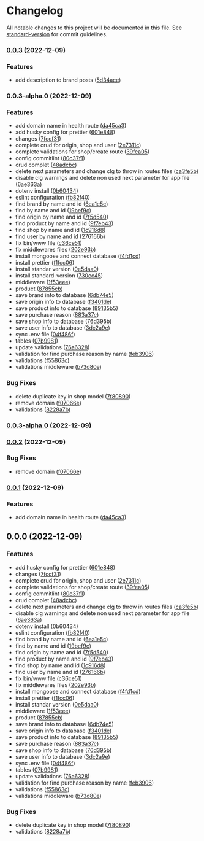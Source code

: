 # Changelog

All notable changes to this project will be documented in this file. See [standard-version](https://github.com/conventional-changelog/standard-version) for commit guidelines.

### [0.0.3](https://github.com/Alelsito/g16-node-and-mongo/compare/v0.0.3-alpha.0...v0.0.3) (2022-12-09)


### Features

* add description to brand posts ([5d34ace](https://github.com/Alelsito/g16-node-and-mongo/commit/5d34acecc2aaa00fc0496477fe833a41cd8f64ed))

### 0.0.3-alpha.0 (2022-12-09)


### Features

* add domain name in health route ([da45ca3](https://github.com/Alelsito/g16-node-and-mongo/commit/da45ca337a4f560b67fc50898b3fdb835e8d4a74))
* add husky config for prettier ([601e848](https://github.com/Alelsito/g16-node-and-mongo/commit/601e8487751cab97c054e6cb797c1ccd029f798d))
* changes ([7fccf31](https://github.com/Alelsito/g16-node-and-mongo/commit/7fccf319f5c9cd88a54b0cafadb3b10cd2736f7f))
* complete crud for origin, shop and user ([2e7311c](https://github.com/Alelsito/g16-node-and-mongo/commit/2e7311cc5b32c126f81f38525dcbe7f0a0cbaade))
* complete validations for shop/create route ([39fea05](https://github.com/Alelsito/g16-node-and-mongo/commit/39fea05831ef20d9a862b65ec728d0661e6d38ad))
* config commitlint ([80c37f1](https://github.com/Alelsito/g16-node-and-mongo/commit/80c37f110506095e7616ad00a611fc1d845b9b39))
* crud complet ([48adcbc](https://github.com/Alelsito/g16-node-and-mongo/commit/48adcbcade2c0c31ee10c69880a40d231f4ca2be))
* delete next parameters and change clg to throw in routes files ([ca3fe5b](https://github.com/Alelsito/g16-node-and-mongo/commit/ca3fe5b5c02e3fd1e93b10d3e3273586a0ee9e11))
* disable clg warnings and delete non used next parameter for app file ([6ae363a](https://github.com/Alelsito/g16-node-and-mongo/commit/6ae363a01cb62e5c01800f0269a8752cea3eb611))
* dotenv install ([0b60434](https://github.com/Alelsito/g16-node-and-mongo/commit/0b604345990a0f306a956d431c1d421bbaaf65f5))
* eslint configuration ([fb82f40](https://github.com/Alelsito/g16-node-and-mongo/commit/fb82f40f0bca3741df86bff7c05bbca8963b7650))
* find brand by name and id ([6ea1e5c](https://github.com/Alelsito/g16-node-and-mongo/commit/6ea1e5cb41b2f1dc286f5bcb2b27430602a6f7f4))
* find by name and id ([19bef9c](https://github.com/Alelsito/g16-node-and-mongo/commit/19bef9cd1e1cf3e648d834d470dd14345b6faea5))
* find origin by name and id ([7f5d540](https://github.com/Alelsito/g16-node-and-mongo/commit/7f5d540a2900a5de148113ba7285e9ab179d52b1))
* find product by name and id ([9f7eb43](https://github.com/Alelsito/g16-node-and-mongo/commit/9f7eb43b635061cfd94631b292cd59f3eefcd408))
* find shop by name and id ([1c916d8](https://github.com/Alelsito/g16-node-and-mongo/commit/1c916d80f7e5c36e95de8dcd59fe1009e7deae22))
* find user by name and id ([276166b](https://github.com/Alelsito/g16-node-and-mongo/commit/276166b877181a002d0b53f24f5a870add07ad92))
* fix bin/www file ([c36ce51](https://github.com/Alelsito/g16-node-and-mongo/commit/c36ce517e185f6d3439f5e034d1d29ed96e02333))
* fix middlewares files ([202e93b](https://github.com/Alelsito/g16-node-and-mongo/commit/202e93b2b999d761d41352d26b14ce55b0867a73))
* install mongoose and connect database ([f4fd1cd](https://github.com/Alelsito/g16-node-and-mongo/commit/f4fd1cd9c4d7c1b6b8f661e6621a7e4e349c9f2f))
* install prettier ([f1fcc06](https://github.com/Alelsito/g16-node-and-mongo/commit/f1fcc06472d1cf443a5163b2bd3963293530f41b))
* install standar version ([0e5daa0](https://github.com/Alelsito/g16-node-and-mongo/commit/0e5daa0c88157c266f14e8d021bc883055aa11e3))
* install standard-version ([730cc45](https://github.com/Alelsito/g16-node-and-mongo/commit/730cc452bd6fd919e35ea7442b186edbc9b7c6d5))
* middleware ([1f53eee](https://github.com/Alelsito/g16-node-and-mongo/commit/1f53eeeafd77e81f437d1918f17402c446726df6))
* product ([87855cb](https://github.com/Alelsito/g16-node-and-mongo/commit/87855cb1c6de4ce327a85443373c067e08c6611e))
* save brand info to database ([6db74e5](https://github.com/Alelsito/g16-node-and-mongo/commit/6db74e569d33eac143f4c8f0a2e2ba4286527e26))
* save origin info to database ([f3401de](https://github.com/Alelsito/g16-node-and-mongo/commit/f3401de6c79a7d7728f009fb405409647fb68c1d))
* save product info to database ([89135b5](https://github.com/Alelsito/g16-node-and-mongo/commit/89135b5ebd9ac6fec5d4be43804bf69b8c6fdcb7))
* save purchase reason ([883a37c](https://github.com/Alelsito/g16-node-and-mongo/commit/883a37cb12ce9b3a1d1898f8754f041b06216bc8))
* save shop info to database ([76d395b](https://github.com/Alelsito/g16-node-and-mongo/commit/76d395b3156e682b55fef2eb4d7cab4cea273d8c))
* save user info to database ([3dc2a9e](https://github.com/Alelsito/g16-node-and-mongo/commit/3dc2a9ed3f3dfe4ff087b729e3b8249854bc2f33))
* sync .env file ([04f486f](https://github.com/Alelsito/g16-node-and-mongo/commit/04f486f5e710c6d2f29e1675417753cc0a4d2e78))
* tables ([07b9981](https://github.com/Alelsito/g16-node-and-mongo/commit/07b99816fb0e61ecc75ee1f7ca0faa993b2ddd43))
* update validations ([76a6328](https://github.com/Alelsito/g16-node-and-mongo/commit/76a6328cf8519503d50ca3b3a261410f8dda7969))
* validation for find purchase reason by name ([feb3906](https://github.com/Alelsito/g16-node-and-mongo/commit/feb3906e5f8f75893ab71a9e0f54f471112f97eb))
* validations ([f55863c](https://github.com/Alelsito/g16-node-and-mongo/commit/f55863caa0b4b61e6b6fa41eb5f952e6697dde0b))
* validations middleware ([b73d80e](https://github.com/Alelsito/g16-node-and-mongo/commit/b73d80ede0359764af9cdf41a84d7b116ddf03cc))


### Bug Fixes

* delete duplicate key in shop model ([7f80890](https://github.com/Alelsito/g16-node-and-mongo/commit/7f80890da4149f34841e8ddd12167cc98ecbe9c0))
* remove domain ([f07066e](https://github.com/Alelsito/g16-node-and-mongo/commit/f07066eb1c0f0cebf7602ac9a9a7177419915637))
* validations ([8228a7b](https://github.com/Alelsito/g16-node-and-mongo/commit/8228a7b5fd1ac09b60beccea1d152bee5a0eb683))

### [0.0.3-alpha.0](https://github.com/oicrruf/g16-node-and-mongo/compare/v0.0.2...v0.0.3-alpha.0) (2022-12-09)

### [0.0.2](https://github.com/oicrruf/g16-node-and-mongo/compare/v0.0.1...v0.0.2) (2022-12-09)


### Bug Fixes

* remove domain ([f07066e](https://github.com/oicrruf/g16-node-and-mongo/commit/f07066eb1c0f0cebf7602ac9a9a7177419915637))

### [0.0.1](https://github.com/oicrruf/g16-node-and-mongo/compare/v0.0.0...v0.0.1) (2022-12-09)


### Features

* add domain name in health route ([da45ca3](https://github.com/oicrruf/g16-node-and-mongo/commit/da45ca337a4f560b67fc50898b3fdb835e8d4a74))

## 0.0.0 (2022-12-09)


### Features

* add husky config for prettier ([601e848](https://github.com/oicrruf/g16-node-and-mongo/commit/601e8487751cab97c054e6cb797c1ccd029f798d))
* changes ([7fccf31](https://github.com/oicrruf/g16-node-and-mongo/commit/7fccf319f5c9cd88a54b0cafadb3b10cd2736f7f))
* complete crud for origin, shop and user ([2e7311c](https://github.com/oicrruf/g16-node-and-mongo/commit/2e7311cc5b32c126f81f38525dcbe7f0a0cbaade))
* complete validations for shop/create route ([39fea05](https://github.com/oicrruf/g16-node-and-mongo/commit/39fea05831ef20d9a862b65ec728d0661e6d38ad))
* config commitlint ([80c37f1](https://github.com/oicrruf/g16-node-and-mongo/commit/80c37f110506095e7616ad00a611fc1d845b9b39))
* crud complet ([48adcbc](https://github.com/oicrruf/g16-node-and-mongo/commit/48adcbcade2c0c31ee10c69880a40d231f4ca2be))
* delete next parameters and change clg to throw in routes files ([ca3fe5b](https://github.com/oicrruf/g16-node-and-mongo/commit/ca3fe5b5c02e3fd1e93b10d3e3273586a0ee9e11))
* disable clg warnings and delete non used next parameter for app file ([6ae363a](https://github.com/oicrruf/g16-node-and-mongo/commit/6ae363a01cb62e5c01800f0269a8752cea3eb611))
* dotenv install ([0b60434](https://github.com/oicrruf/g16-node-and-mongo/commit/0b604345990a0f306a956d431c1d421bbaaf65f5))
* eslint configuration ([fb82f40](https://github.com/oicrruf/g16-node-and-mongo/commit/fb82f40f0bca3741df86bff7c05bbca8963b7650))
* find brand by name and id ([6ea1e5c](https://github.com/oicrruf/g16-node-and-mongo/commit/6ea1e5cb41b2f1dc286f5bcb2b27430602a6f7f4))
* find by name and id ([19bef9c](https://github.com/oicrruf/g16-node-and-mongo/commit/19bef9cd1e1cf3e648d834d470dd14345b6faea5))
* find origin by name and id ([7f5d540](https://github.com/oicrruf/g16-node-and-mongo/commit/7f5d540a2900a5de148113ba7285e9ab179d52b1))
* find product by name and id ([9f7eb43](https://github.com/oicrruf/g16-node-and-mongo/commit/9f7eb43b635061cfd94631b292cd59f3eefcd408))
* find shop by name and id ([1c916d8](https://github.com/oicrruf/g16-node-and-mongo/commit/1c916d80f7e5c36e95de8dcd59fe1009e7deae22))
* find user by name and id ([276166b](https://github.com/oicrruf/g16-node-and-mongo/commit/276166b877181a002d0b53f24f5a870add07ad92))
* fix bin/www file ([c36ce51](https://github.com/oicrruf/g16-node-and-mongo/commit/c36ce517e185f6d3439f5e034d1d29ed96e02333))
* fix middlewares files ([202e93b](https://github.com/oicrruf/g16-node-and-mongo/commit/202e93b2b999d761d41352d26b14ce55b0867a73))
* install mongoose and connect database ([f4fd1cd](https://github.com/oicrruf/g16-node-and-mongo/commit/f4fd1cd9c4d7c1b6b8f661e6621a7e4e349c9f2f))
* install prettier ([f1fcc06](https://github.com/oicrruf/g16-node-and-mongo/commit/f1fcc06472d1cf443a5163b2bd3963293530f41b))
* install standar version ([0e5daa0](https://github.com/oicrruf/g16-node-and-mongo/commit/0e5daa0c88157c266f14e8d021bc883055aa11e3))
* middleware ([1f53eee](https://github.com/oicrruf/g16-node-and-mongo/commit/1f53eeeafd77e81f437d1918f17402c446726df6))
* product ([87855cb](https://github.com/oicrruf/g16-node-and-mongo/commit/87855cb1c6de4ce327a85443373c067e08c6611e))
* save brand info to database ([6db74e5](https://github.com/oicrruf/g16-node-and-mongo/commit/6db74e569d33eac143f4c8f0a2e2ba4286527e26))
* save origin info to database ([f3401de](https://github.com/oicrruf/g16-node-and-mongo/commit/f3401de6c79a7d7728f009fb405409647fb68c1d))
* save product info to database ([89135b5](https://github.com/oicrruf/g16-node-and-mongo/commit/89135b5ebd9ac6fec5d4be43804bf69b8c6fdcb7))
* save purchase reason ([883a37c](https://github.com/oicrruf/g16-node-and-mongo/commit/883a37cb12ce9b3a1d1898f8754f041b06216bc8))
* save shop info to database ([76d395b](https://github.com/oicrruf/g16-node-and-mongo/commit/76d395b3156e682b55fef2eb4d7cab4cea273d8c))
* save user info to database ([3dc2a9e](https://github.com/oicrruf/g16-node-and-mongo/commit/3dc2a9ed3f3dfe4ff087b729e3b8249854bc2f33))
* sync .env file ([04f486f](https://github.com/oicrruf/g16-node-and-mongo/commit/04f486f5e710c6d2f29e1675417753cc0a4d2e78))
* tables ([07b9981](https://github.com/oicrruf/g16-node-and-mongo/commit/07b99816fb0e61ecc75ee1f7ca0faa993b2ddd43))
* update validations ([76a6328](https://github.com/oicrruf/g16-node-and-mongo/commit/76a6328cf8519503d50ca3b3a261410f8dda7969))
* validation for find purchase reason by name ([feb3906](https://github.com/oicrruf/g16-node-and-mongo/commit/feb3906e5f8f75893ab71a9e0f54f471112f97eb))
* validations ([f55863c](https://github.com/oicrruf/g16-node-and-mongo/commit/f55863caa0b4b61e6b6fa41eb5f952e6697dde0b))
* validations middleware ([b73d80e](https://github.com/oicrruf/g16-node-and-mongo/commit/b73d80ede0359764af9cdf41a84d7b116ddf03cc))


### Bug Fixes

* delete duplicate key in shop model ([7f80890](https://github.com/oicrruf/g16-node-and-mongo/commit/7f80890da4149f34841e8ddd12167cc98ecbe9c0))
* validations ([8228a7b](https://github.com/oicrruf/g16-node-and-mongo/commit/8228a7b5fd1ac09b60beccea1d152bee5a0eb683))

